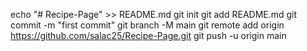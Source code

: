 echo "# Recipe-Page" >> README.md
git init
git add README.md
git commit -m "first commit"
git branch -M main
git remote add origin https://github.com/salac25/Recipe-Page.git
git push -u origin main
